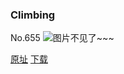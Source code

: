 ### Climbing
No.655
![图片不见了~~~](https://imgs.xkcd.com/comics/climbing.png)

[原址](https://xkcd.com//655) [下载](https://imgs.xkcd.com/comics/climbing.png)

